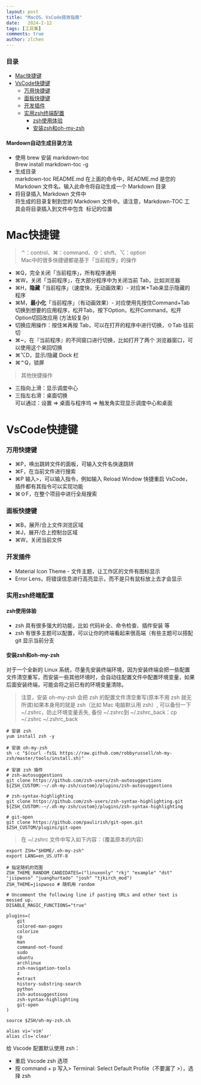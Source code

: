 ```yaml
---
layout: post
title: "MacOS、VsCode提效指南"
date:   2024-2-12
tags: [工具集]
comments: true
author: zlchen
---
```

<!-- more -->

### 目录

- [Mac快捷键](#Mac快捷键)
- [VsCode快捷键](#VsCode快捷键)
  - [万用快捷键](#万用快捷键)
  - [面板快捷键](#面板快捷键)
  - [开发插件](#开发插件)
  - [实用zsh终端配置](#实用zsh终端配置)
	- [zsh使用体验](#zsh使用体验)
	- [安装zsh和oh-my-zsh](#安装zsh和oh-my-zsh)

#### Mardown自动生成目录方法
* 使用 brew 安装 markdown-toc   
Brew install markdown-toc -g  
* 生成目录  
markdown-toc README.md 在上面的命令中，README.md 是您的 Markdown 文件名。输入此命令将自动生成一个 Markdown 目录
* 将目录插入 Markdown 文件中  
将生成的目录复制到您的 Markdown 文件中。请注意，Markdown-TOC 工具会将目录插入到文件中包含 <!--toc--> 标记的位置   

# Mac快捷键  
> ⌃：control、⌘：command、⇧：shift、⌥：option  
> Mac中的很多快捷键都是基于「当前程序」的操作  

* ⌘Q，完全关闭「当前程序」，所有程序通用  
* ⌘W，关闭「当前程序」，在大部分程序中为关闭当前 Tab，比如浏览器  
* ⌘H，__隐藏__「当前程序」（速度快，无动画效果）- 对应⌘+Tab来显示隐藏的程序  
* ⌘M，__最小化__「当前程序」（有动画效果）- 对应使用先按住Command+Tab切换到想要的应用程序，松开Tab，按下Option，松开Command，松开Option切回改应用 (方法较复杂)  
* 切换应用操作：按住⌘再按 Tab，可以在打开的程序中进行切换，⇧Tab 往前切  
* ⌘~，在『当前程序』的不同窗口进行切换，比如打开了两个 浏览器窗口，可以使用这个来回切换  
* ⌘⌥D，显示/隐藏 Dock 栏  
* ⌘⌃Q，锁屏
> 其他快捷操作


* 三指向上滑：显示调度中心  
* 三指左右滑：桌面切换  
可以通过：设置 => 桌面与程序坞 => 触发角实现显示调度中心和桌面

# VsCode快捷键
### 万用快捷键
* ⌘P，唤出跳转文件的面板，可输入文件名快速跳转
* ⌘F，在当前文件进行搜索
* ⌘P 输入>，可以输入指令，例如输入 Reload Window 快捷重启 VsCode，插件都有其指令可以实现功能
* ⌘⇧F，在整个项目中进行全局搜索

### 面板快捷键
* ⌘B，展开/合上文件浏览区域
* ⌘J，展开/合上控制台区域
* ⌘W，关闭当前文件

### 开发插件
* Material Icon Theme - 文件主题，让工作区的文件有图标显示
* Error Lens，将错误信息进行高亮显示，而不是只有鼠标放上去才会显示


### 实用zsh终端配置

#### zsh使用体验
* zsh 具有很多强大的功能，比如 代码补全、命令检查、插件安装 等
* zsh 有很多主题可以配置，可以让你的终端看起来很高端（有些主题可以搭配 git 显示当前分支

#### 安装zsh和oh-my-zsh
对于一个全新的 Linux 系统，尽量先安装终端环境，因为安装终端会把一些配置文件清空重写，而安装一些其他环境时，会自动往配置文件中配置环境变量，如果后面安装终端，可能会将之前已有的环境变量清除。

> 注意，安装 oh-my-zsh 会把 zsh 的配置文件清空重写(原本不用 zsh 就无所谓)如果本身用的就是 zsh（比如 Mac 电脑默认用 zsh）, 可以备份一下 ~/.zshrc，防止环境变量丢失, 备份 ~/.zshrc到 ~/.zshrc_back：cp ~/.zshrc ~/.zshrc_back  

```
# 安装 zsh
yum install zsh -y

# 安装 oh-my-zsh
sh -c "$(curl -fsSL https://raw.github.com/robbyrussell/oh-my-zsh/master/tools/install.sh)"

# 安装 zsh 插件
# zsh-autosuggestions
git clone https://github.com/zsh-users/zsh-autosuggestions ${ZSH_CUSTOM:-~/.oh-my-zsh/custom}/plugins/zsh-autosuggestions

# zsh-syntax-highlighting
git clone https://github.com/zsh-users/zsh-syntax-highlighting.git ${ZSH_CUSTOM:-~/.oh-my-zsh/custom}/plugins/zsh-syntax-highlighting

# git-open
git clone https://github.com/paulirish/git-open.git $ZSH_CUSTOM/plugins/git-open
```

> 在 ~/.zshrc 文件中写入如下内容：（覆盖原本的内容）  

```
export ZSH="$HOME/.oh-my-zsh"
export LANG=en_US.UTF-8

# 指定随机的范围
ZSH_THEME_RANDOM_CANDIDATES=("linuxonly" "rkj" "example" "dst" "jispwoso" "juanghurtado" "josh" "tjkirch_mod")
ZSH_THEME=jispwoso # 随机用 random

# Uncomment the following line if pasting URLs and other text is messed up.
DISABLE_MAGIC_FUNCTIONS="true"

plugins=(
	git
	colored-man-pages
	colorize
	cp
	man
	command-not-found
	sudo
	ubuntu
	archlinux
	zsh-navigation-tools
	z
	extract
	history-substring-search
	python
	zsh-autosuggestions
	zsh-syntax-highlighting
	git-open
)

source $ZSH/oh-my-zsh.sh

alias vi='vim'
alias cls='clear'
``` 

给 Vscode 配置默认使用 zsh：
* 重启 Vscode zsh 选项
* 按 command + p 写入> Terminal: Select Default Profile（不要漏了 >），选择 zsh
